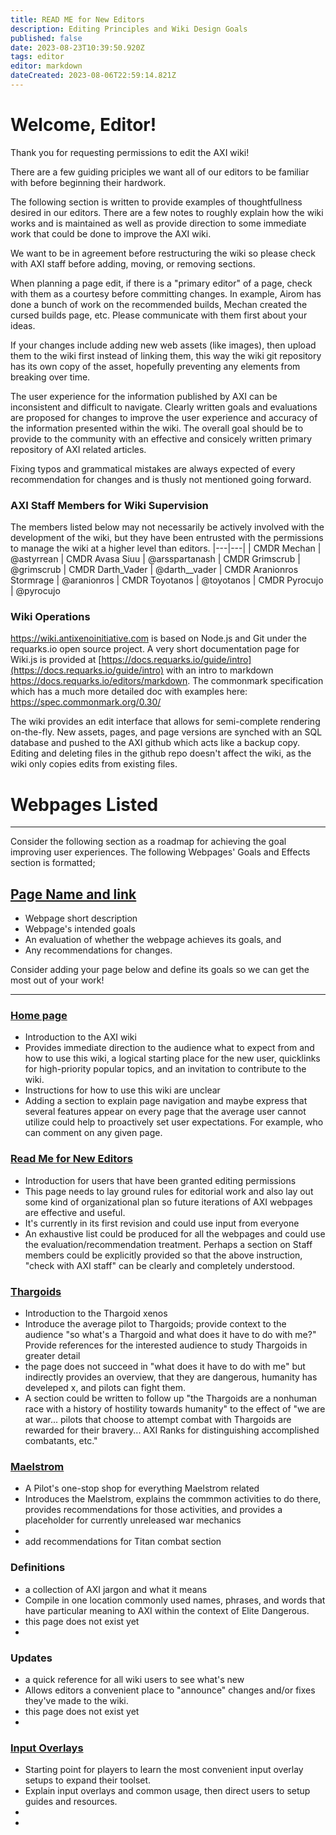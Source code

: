 ```yaml
---
title: READ ME for New Editors
description: Editing Principles and Wiki Design Goals
published: false
date: 2023-08-23T10:39:50.920Z
tags: editor
editor: markdown
dateCreated: 2023-08-06T22:59:14.821Z
---
```


# Welcome, Editor!

Thank you for requesting permissions to edit the AXI wiki!

There are a few guiding priciples we want all of our editors to be familiar with before beginning their hardwork.

The following section is written to provide examples of thoughtfullness desired in our editors. There are a few notes to roughly explain how the wiki works and is maintained as well as provide direction to some immediate work that could be done to improve the AXI wiki.

We want to be in agreement before restructuring the wiki so please check with AXI staff before adding, moving, or removing sections.

When planning a page edit, if there is a "primary editor" of a page, check with them as a courtesy before committing changes. In example, Airom has done a bunch of work on the recommended builds, Mechan created the cursed builds page, etc. Please communicate with them first about your ideas.

If your changes include adding new web assets (like images), then upload them to the wiki first instead of linking them, this way the wiki git repository has its own copy of the asset, hopefully preventing any elements from breaking over time.

The user experience for the information published by AXI can be inconsistent and difficult to navigate. Clearly written goals and evaluations are proposed for changes to improve the user experience and accuracy of the information presented within the wiki. The overall goal should be to provide to the community with an effective and consicely written primary repository of AXI related articles. 

Fixing typos and grammatical mistakes are always expected of every recommendation for changes and is thusly not mentioned going forward.

### AXI Staff Members for Wiki Supervision

The members listed below may not necessarily be actively involved with the development of the wiki, but they have been entrusted with the permissions to manage the wiki at a higher level than editors.
|---|---|
| CMDR Mechan | @astyrrean
| CMDR Avasa Siuu | @arsspartanash
| CMDR Grimscrub | @grimscrub
| CMDR Darth_Vader | @darth__vader
| CMDR Aranionros Stormrage | @aranionros
| CMDR Toyotanos | @toyotanos
| CMDR Pyrocujo | @pyrocujo

### Wiki Operations

https://wiki.antixenoinitiative.com is based on Node.js and Git under the requarks.io open source project. A very short documentation page for Wiki.js is provided at [https://docs.requarks.io/guide/intro](https://docs.requarks.io/guide/intro) with an intro to markdown <https://docs.requarks.io/editors/markdown>. The commonmark specification which has a much more detailed doc with examples here: <https://spec.commonmark.org/0.30/>

The wiki provides an edit interface that allows for semi-complete rendering on-the-fly. New assets, pages, and page versions are synched with an SQL database and pushed to the AXI github which acts like a backup copy. Editing and deleting files in the github repo doesn't affect the wiki, as the wiki only copies edits from existing files.


# Webpages Listed
---
Consider the following section as a roadmap for achieving the goal improving user experiences.
The following Webpages' Goals and Effects section is formatted; 

[Page Name and link]()
---
  - Webpage short description
  - Webpage's intended goals
  - An evaluation of whether the webpage achieves its goals, and
  - Any recommendations for changes.

Consider adding your page below and define its goals so we can get the most out of your work!

---

### [Home page](/en/home)
- Introduction to the AXI wiki
- Provides immediate direction to the audience what to expect from and how to use this wiki, a logical starting place for the new user, quicklinks for high-priority popular topics, and an invitation to contribute to the wiki.
- Instructions for how to use this wiki are unclear
- Adding a section to explain page navigation and maybe express that several features appear on every page that the average user cannot utilize could help to proactively set user expectations. For example, who can comment on any given page.

### [Read Me for New Editors](/en/READ_ME_New_Editors)
- Introduction for users that have been granted editing permissions
- This page needs to lay ground rules for editorial work and also lay out some kind of organizational plan so future iterations of AXI webpages are effective and useful.
- It's currently in its first revision and could use input from everyone
- An exhaustive list could be produced for all the webpages and could use the evaluation/recommendation treatment. Perhaps a section on Staff members could be explicitly provided so that the above instruction, "check with AXI staff" can be clearly and completely understood.

### [Thargoids](/en/Thargoids)
- Introduction to the Thargoid xenos
- Introduce the average pilot to Thargoids; provide context to the audience "so what's a Thargoid and what does it have to do with me?" Provide references for the interested audience to study Thargoids in greater detail
- the page does not succeed in "what does it have to do with me" but indirectly provides an overview, that they are dangerous, humanity has develeped x, and pilots can fight them. 
- A section could be written to follow up "the Thargoids are a nonhuman race with a history of hostility towards humanity" to the effect of "we are at war... pilots that choose to attempt combat with Thargoids are rewarded for their bravery... AXI Ranks for distinguishing accomplished combatants, etc."

### [Maelstrom](/en/Maelstrom)
- A Pilot's one-stop shop for everything Maelstrom related
- Introduces the Maelstrom, explains the commmon activities to do there, provides recommendations for those activities, and provides a placeholder for currently unreleased war mechanics
- 
- add recommendations for Titan combat section

### Definitions
- a collection of AXI jargon and what it means
- Compile in one location commonly used names, phrases, and words that have particular meaning to AXI within the context of Elite Dangerous.
- this page does not exist yet
- 

### Updates
- a quick reference for all wiki users to see what's new
- Allows editors a convenient place to "announce" changes and/or fixes they've made to the wiki.
- this page does not exist yet
-

### [Input Overlays](/en/streaming_input_overlays)
- Starting point for players to learn the most convenient input overlay setups to expand their toolset.
- Explain input overlays and common usage, then direct users to setup guides and resources.
- 
- 